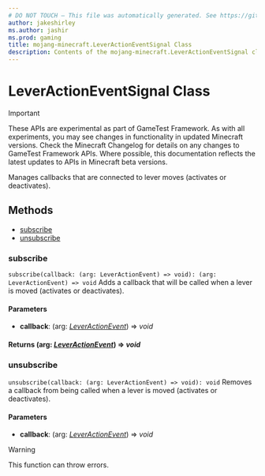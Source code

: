 ```yaml
---
# DO NOT TOUCH — This file was automatically generated. See https://github.com/Mojang/MinecraftApiDocsGenerator to modify descriptions, examples, etc.
author: jakeshirley
ms.author: jashir
ms.prod: gaming
title: mojang-minecraft.LeverActionEventSignal Class
description: Contents of the mojang-minecraft.LeverActionEventSignal class.
---
```

# LeverActionEventSignal Class
>[!IMPORTANT]
>These APIs are experimental as part of GameTest Framework. As with all experiments, you may see changes in functionality in updated Minecraft versions. Check the Minecraft Changelog for details on any changes to GameTest Framework APIs. Where possible, this documentation reflects the latest updates to APIs in Minecraft beta versions.

Manages callbacks that are connected to lever moves (activates or deactivates).

## Methods
- [subscribe](#subscribe)
- [unsubscribe](#unsubscribe)

### **subscribe**
`
subscribe(callback: (arg: LeverActionEvent) => void): (arg: LeverActionEvent) => void
`
Adds a callback that will be called when a lever is moved (activates or deactivates).

#### **Parameters**
- **callback**: (arg: [*LeverActionEvent*](LeverActionEvent.md)) => *void*

#### **Returns** (arg: [*LeverActionEvent*](LeverActionEvent.md)) => *void*

### **unsubscribe**
`
unsubscribe(callback: (arg: LeverActionEvent) => void): void
`
Removes a callback from being called when a lever is moved (activates or deactivates).

#### **Parameters**
- **callback**: (arg: [*LeverActionEvent*](LeverActionEvent.md)) => *void*
> [!WARNING]
> This function can throw errors.
